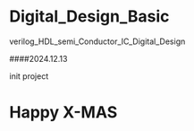 # Digital_Design_Basic
verilog_HDL_semi_Conductor_IC_Digital_Design

####2024.12.13

init project

# Happy X-MAS
